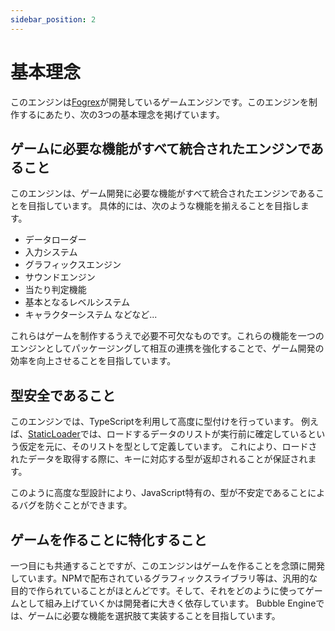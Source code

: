 ```yaml
---
sidebar_position: 2
---
```


# 基本理念

このエンジンは[Fogrex](https://github.com/Fogrex)が開発しているゲームエンジンです。このエンジンを制作するにあたり、次の3つの基本理念を掲げています。

## ゲームに必要な機能がすべて統合されたエンジンであること

このエンジンは、ゲーム開発に必要な機能がすべて統合されたエンジンであることを目指しています。
具体的には、次のような機能を揃えることを目指します。

- データローダー
- 入力システム
- グラフィックスエンジン
- サウンドエンジン
- 当たり判定機能
- 基本となるレベルシステム
- キャラクターシステム
などなど...

これらはゲームを制作するうえで必要不可欠なものです。これらの機能を一つのエンジンとしてパッケージングして相互の連携を強化することで、ゲーム開発の効率を向上させることを目指しています。

## 型安全であること

このエンジンでは、TypeScriptを利用して高度に型付けを行っています。
例えば、[StaticLoader](./functions/data-loader)では、ロードするデータのリストが実行前に確定しているという仮定を元に、そのリストを型として定義しています。
これにより、ロードされたデータを取得する際に、キーに対応する型が返却されることが保証されます。

このように高度な型設計により、JavaScript特有の、型が不安定であることによるバグを防ぐことができます。

## ゲームを作ることに特化すること

一つ目にも共通することですが、このエンジンはゲームを作ることを念頭に開発しています。NPMで配布されているグラフィックスライブラリ等は、汎用的な目的で作られていることがほとんどです。そして、それをどのように使ってゲームとして組み上げていくかは開発者に大きく依存しています。
Bubble Engineでは、ゲームに必要な機能を選択肢て実装することを目指しています。